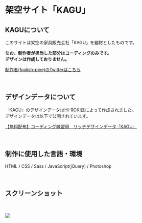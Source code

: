 # 架空サイト「KAGU」

## KAGUについて
このサイトは架空の家具販売会社「KAGU」を題材としたものです。<br>

**なお、制作者が担当した部分はコーディングのみです。<br>
デザインは作成しておりません。**

[制作者(foolish-pine)のTwitterはこちら](https://twitter.com/foolish_pine)
<br>
<br>
<br>

## デザインデータについて
「KAGU」のデザインデータはHI-ROKI氏によって作成されました。<br>
デザインデータは以下で公開されています。<br>

[【無料配布】コーディング練習用　リッチデザインデータ「KAGU」](https://note.com/hi_roki/n/nb0c5f24f9107)
<br>
<br>
<br>

## 制作に使用した言語・環境
HTML / CSS / Sass / JavaScript(jQuery) / Photoshop
<br>
<br>
<br>

## スクリーンショット
<br>
<br>
<img src="https://github.com/foolish-pine/KAGU/blob/master/image/KAGU_pc.png?raw=true">
